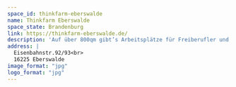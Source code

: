 ```yaml
---
space_id: thinkfarm-eberswalde
name: Thinkfarm Eberswalde
space_state: Brandenburg
link: https://thinkfarm-eberswalde.de/
description: 'Auf über 800qm gibt’s Arbeitsplätze für Freiberufler und Unternehmen in einer netten Community. Wir vermieten auch Büros, Räume für Workshops, Meetings und Events. Die Thinkfarm Eberswalde ist ein solidarisch organisierter Coworking Space, der Raum zum Arbeiten und zur Entwicklung von Ideen bietet. In der Stadt und in der Region übernimmt die Thinkfarm eine wichtige Funktion als vernetzende und unterstützende Akteurin.'
address: |
  Eisenbahnstr.92/93<br>
  16225 Eberswalde
image_format: "jpg"
logo_format: "jpg"
---
```

